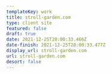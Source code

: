 ```yaml
---
templateKey: work
title: stroll-garden.com
type: client site
featured: false
draft: true
date: 2021-12-25T20:00:33.466Z
date-finish: 2021-12-25T20:00:33.477Z
display_url: stroll-garden.com
url: stroll-garden.com
desort: false
---
```

